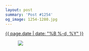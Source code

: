 ```yaml
---
layout: post
summary: 'Post #1254'
og_image: 1254-1280.jpg
---
```


<p>
 <time>
  <a href="/1254">
   {{ page.date | date: "%B %-d, %Y" }}
  </a>
 </time>
 <a href="/1254">
  <figure data-taken="12/31/2020">
   <img sizes="(min-width: 700px) 50vw, calc(100vw - 2rem)" src="{{ site.assets_url }}/1254-640.jpg" srcset="{{ site.assets_url }}/1254-320.jpg 320w, {{ site.assets_url }}/1254-640.jpg 640w, {{ site.assets_url }}/1254-960.jpg 960w, {{ site.assets_url }}/1254-1280.jpg 1280w"/>
  </figure>
 </a>
</p>
